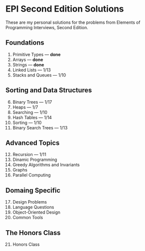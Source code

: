 # EPI Second Edition Solutions

These are my personal solutions for the problems from Elements of Programming
Interviews, Second Edition.

## Foundations

1. Primitive Types — **done**
2. Arrays — **done**
3. Strings — **done**
4. Linked Lists — 1/13
5. Stacks and Queues — 1/10

## Sorting and Data Structures

6. Binary Trees — 1/17
7. Heaps — 1/7
8. Searching — 1/10
9. Hash Tables — 1/14
10. Sorting — 1/10
11. Binary Search Trees — 1/13

## Advanced Topics

12. Recursion — 1/11
13. Dinamic Programming
14. Greedy Algorithms and Invariants
15. Graphs
16. Parallel Computing

## Domaing Specific

17. Design Problems
18. Language Questions
19. Object-Oriented Design
20. Common Tools

## The Honors Class

21. Honors Class
